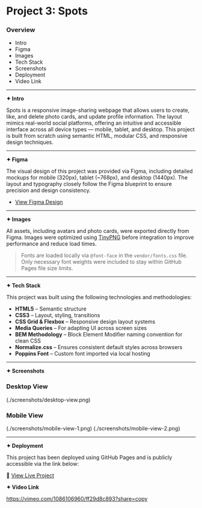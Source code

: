 # Project 3: Spots

### Overview

* Intro  
* Figma  
* Images  
* Tech Stack  
* Screenshots  
* Deployment  
* Video Link  

---

**✦ Intro**

Spots is a responsive image-sharing webpage that allows users to create, like, and delete photo cards, and update profile information. The layout mimics real-world social platforms, offering an intuitive and accessible interface across all device types — mobile, tablet, and desktop. This project is built from scratch using semantic HTML, modular CSS, and responsive design techniques.

---

**✦ Figma**

The visual design of this project was provided via Figma, including detailed mockups for mobile (320px), tablet (~768px), and desktop (1440px). The layout and typography closely follow the Figma blueprint to ensure precision and design consistency.

* [View Figma Design](https://www.figma.com/file/BBNm2bC3Lj8QQMHlnqRsga/Sprint-3-Project-%E2%80%94-Spots?type=design&node-id=2%3A606&mode=design&t=afgNFybdoRZ06cQo-1)

---

**✦ Images**

All assets, including avatars and photo cards, were exported directly from Figma. Images were optimized using [TinyPNG](https://tinypng.com/) before integration to improve performance and reduce load times.

> Fonts are loaded locally via `@font-face` in the `vendor/fonts.css` file. Only necessary font weights were included to stay within GitHub Pages file size limits.

---

**✦ Tech Stack**

This project was built using the following technologies and methodologies:

- **HTML5** – Semantic structure
- **CSS3** – Layout, styling, transitions
- **CSS Grid & Flexbox** – Responsive design layout systems
- **Media Queries** – For adapting UI across screen sizes
- **BEM Methodology** – Block Element Modifier naming convention for clean CSS
- **Normalize.css** – Ensures consistent default styles across browsers
- **Poppins Font** – Custom font imported via local hosting

---

**✦ Screenshots**
### Desktop View
(./screenshots/desktop-view.png)

### Mobile View
(./screenshots/mobile-view-1.png)
(./screenshots/mobile-view-2.png)


---

**✦ Deployment**

This project has been deployed using GitHub Pages and is publicly accessible via the link below:

🔗 [View Live Project](https://mstylz.github.io/se_project_spots/index.html)

**✦ Video Link**

https://vimeo.com/1086106960/ff29d8c893?share=copy
